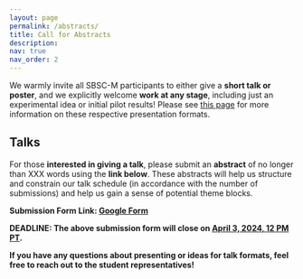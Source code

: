 ```yaml
---
layout: page
permalink: /abstracts/
title: Call for Abstracts
description: 
nav: true
nav_order: 2
---
```


We warmly invite all SBSC-M participants to either give a <b>short talk or poster</b>, and we explicitly welcome <b>work at any stage</b>, including just an experimental idea or initial pilot results! Please see <a href="/schedule" target="_blank">this page</a> for more information on these respective presentation formats.

<h2>Talks</h2>
For those <b>interested in giving a talk</b>, please submit an <b>abstract</b> of no longer than XXX words using the <b>link below</b>. These abstracts will help us structure and constrain our talk schedule (in accordance with the number of submissions) and help us gain a sense of potential theme blocks.

<b>Submission Form Link<b>: <a href="" target="_blank">Google Form</a>

<b>DEADLINE:</b> The above submission form will close on <u><b>April 3, 2024, 12 PM PT</b></u>.

If you have any questions about presenting or ideas for talk formats, feel free to reach out to the student representatives!